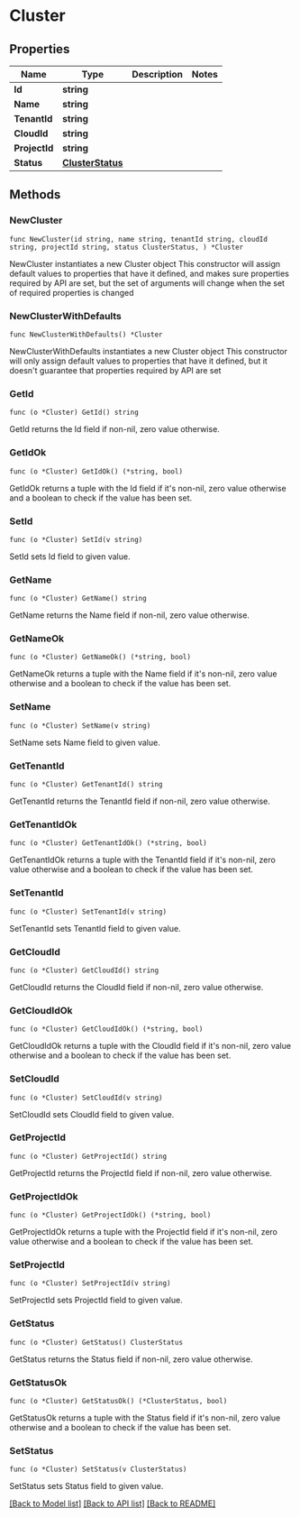 # Cluster

## Properties

Name | Type | Description | Notes
------------ | ------------- | ------------- | -------------
**Id** | **string** |  | 
**Name** | **string** |  | 
**TenantId** | **string** |  | 
**CloudId** | **string** |  | 
**ProjectId** | **string** |  | 
**Status** | [**ClusterStatus**](ClusterStatus.md) |  | 

## Methods

### NewCluster

`func NewCluster(id string, name string, tenantId string, cloudId string, projectId string, status ClusterStatus, ) *Cluster`

NewCluster instantiates a new Cluster object
This constructor will assign default values to properties that have it defined,
and makes sure properties required by API are set, but the set of arguments
will change when the set of required properties is changed

### NewClusterWithDefaults

`func NewClusterWithDefaults() *Cluster`

NewClusterWithDefaults instantiates a new Cluster object
This constructor will only assign default values to properties that have it defined,
but it doesn't guarantee that properties required by API are set

### GetId

`func (o *Cluster) GetId() string`

GetId returns the Id field if non-nil, zero value otherwise.

### GetIdOk

`func (o *Cluster) GetIdOk() (*string, bool)`

GetIdOk returns a tuple with the Id field if it's non-nil, zero value otherwise
and a boolean to check if the value has been set.

### SetId

`func (o *Cluster) SetId(v string)`

SetId sets Id field to given value.


### GetName

`func (o *Cluster) GetName() string`

GetName returns the Name field if non-nil, zero value otherwise.

### GetNameOk

`func (o *Cluster) GetNameOk() (*string, bool)`

GetNameOk returns a tuple with the Name field if it's non-nil, zero value otherwise
and a boolean to check if the value has been set.

### SetName

`func (o *Cluster) SetName(v string)`

SetName sets Name field to given value.


### GetTenantId

`func (o *Cluster) GetTenantId() string`

GetTenantId returns the TenantId field if non-nil, zero value otherwise.

### GetTenantIdOk

`func (o *Cluster) GetTenantIdOk() (*string, bool)`

GetTenantIdOk returns a tuple with the TenantId field if it's non-nil, zero value otherwise
and a boolean to check if the value has been set.

### SetTenantId

`func (o *Cluster) SetTenantId(v string)`

SetTenantId sets TenantId field to given value.


### GetCloudId

`func (o *Cluster) GetCloudId() string`

GetCloudId returns the CloudId field if non-nil, zero value otherwise.

### GetCloudIdOk

`func (o *Cluster) GetCloudIdOk() (*string, bool)`

GetCloudIdOk returns a tuple with the CloudId field if it's non-nil, zero value otherwise
and a boolean to check if the value has been set.

### SetCloudId

`func (o *Cluster) SetCloudId(v string)`

SetCloudId sets CloudId field to given value.


### GetProjectId

`func (o *Cluster) GetProjectId() string`

GetProjectId returns the ProjectId field if non-nil, zero value otherwise.

### GetProjectIdOk

`func (o *Cluster) GetProjectIdOk() (*string, bool)`

GetProjectIdOk returns a tuple with the ProjectId field if it's non-nil, zero value otherwise
and a boolean to check if the value has been set.

### SetProjectId

`func (o *Cluster) SetProjectId(v string)`

SetProjectId sets ProjectId field to given value.


### GetStatus

`func (o *Cluster) GetStatus() ClusterStatus`

GetStatus returns the Status field if non-nil, zero value otherwise.

### GetStatusOk

`func (o *Cluster) GetStatusOk() (*ClusterStatus, bool)`

GetStatusOk returns a tuple with the Status field if it's non-nil, zero value otherwise
and a boolean to check if the value has been set.

### SetStatus

`func (o *Cluster) SetStatus(v ClusterStatus)`

SetStatus sets Status field to given value.



[[Back to Model list]](../README.md#documentation-for-models) [[Back to API list]](../README.md#documentation-for-api-endpoints) [[Back to README]](../README.md)


